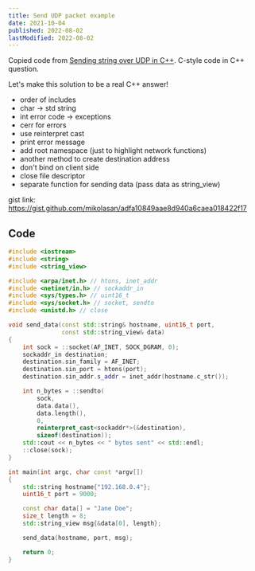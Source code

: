 ```yaml
---
title: Send UDP packet example
date: 2021-10-04
published: 2022-08-02
lastModified: 2022-08-02
---
```



Copied code from [Sending string over UDP in C++](https://stackoverflow.com/a/24560310/1104612).
C-style code in C++ question.

Let's make this solution to be a real C++ answer!

- order of includes
- char -> std string
- int error code -> exceptions
- cerr for errors
- use reinterpret cast
- print error message
- add root namespace (just to highlight network functions)
- another method to create destination address
- don't bind on client side
- close file descriptor
- separate function for sending data (pass data as string_view)

gist link: https://gist.github.com/mikolasan/adfa10849aae8d940a6caea018422f17

## Code

```cpp
#include <iostream>
#include <string>
#include <string_view>

#include <arpa/inet.h> // htons, inet_addr
#include <netinet/in.h> // sockaddr_in
#include <sys/types.h> // uint16_t
#include <sys/socket.h> // socket, sendto
#include <unistd.h> // close

void send_data(const std::string& hostname, uint16_t port, 
               const std::string_view& data)
{
    int sock = ::socket(AF_INET, SOCK_DGRAM, 0);
    sockaddr_in destination;
    destination.sin_family = AF_INET;
    destination.sin_port = htons(port);
    destination.sin_addr.s_addr = inet_addr(hostname.c_str());

    int n_bytes = ::sendto(
        sock, 
        data.data(), 
        data.length(), 
        0, 
        reinterpret_cast<sockaddr*>(&destination), 
        sizeof(destination));
    std::cout << n_bytes << " bytes sent" << std::endl;
    ::close(sock);
}

int main(int argc, char const *argv[])
{
    std::string hostname{"192.168.0.4"};
    uint16_t port = 9000;

    const char data[] = "Jane Doe";
    size_t length = 8;
    std::string_view msg{&data[0], length};

    send_data(hostname, port, msg);

    return 0;
}
```
